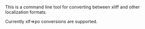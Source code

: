 This is a command line tool for converting between xliff and other localization formats.

Currently xlf=>po conversions are supported.
